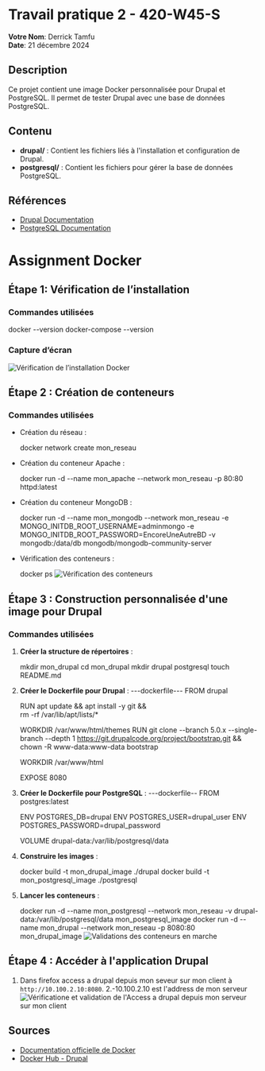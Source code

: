 # Travail pratique 2 - 420-W45-S

 
**Votre Nom**: Derrick Tamfu  
**Date**: 21 décembre 2024  

## Description
   Ce projet contient une image Docker personnalisée pour Drupal et PostgreSQL. 
   Il permet de tester Drupal avec une base de données PostgreSQL.

## Contenu
- **drupal/** : Contient les fichiers liés à l'installation et configuration de Drupal.
- **postgresql/** : Contient les fichiers pour gérer la base de données PostgreSQL.

## Références
- [Drupal Documentation](https://www.drupal.org/documentation)
- [PostgreSQL Documentation](https://www.postgresql.org/docs/)
# Assignment Docker

## Étape 1: Vérification de l’installation

### Commandes utilisées
  docker --version
  docker-compose --version
  

### Capture d’écran
![Vérification de l’installation Docker](../mon_drupal_Reprise/TP2Rep/version_Docker.PNG.png)

## Étape 2 : Création de conteneurs

### Commandes utilisées
- Création du réseau :

  docker network create mon_reseau
  
- Création du conteneur Apache :
  
  docker run -d --name mon_apache --network mon_reseau -p 80:80 httpd:latest
 
- Création du conteneur MongoDB :

  docker run -d --name mon_mongodb --network mon_reseau -e MONGO_INITDB_ROOT_USERNAME=adminmongo -e MONGO_INITDB_ROOT_PASSWORD=EncoreUneAutreBD -v mongodb:/data/db mongodb/mongodb-community-server

- Vérification des conteneurs :
 
  docker ps
![Vérification des  conteneurs](../mon_drupal_Reprise/TP2Rep/conteneurmongo_apache.PNG)

## Étape 3 : Construction personnalisée d'une image pour Drupal

### Commandes utilisées
1. **Créer la structure de répertoires** :
   
   mkdir mon_drupal
   cd mon_drupal
   mkdir drupal postgresql
   touch README.md
   

2. **Créer le Dockerfile pour Drupal** :
   ---dockerfile---
   FROM drupal

   RUN apt update && apt install -y git && \
       rm -rf /var/lib/apt/lists/*

   WORKDIR /var/www/html/themes
RUN git clone --branch 5.0.x --single-branch --depth 1 https://git.drupalcode.org/project/bootstrap.git && \
       chown -R www-data:www-data bootstrap

   WORKDIR /var/www/html

   EXPOSE 8080
   

3. **Créer le Dockerfile pour PostgreSQL** :
   ---dockerfile--
   FROM postgres:latest

   ENV POSTGRES_DB=drupal
   ENV POSTGRES_USER=drupal_user
   ENV POSTGRES_PASSWORD=drupal_password

   VOLUME drupal-data:/var/lib/postgresql/data
   

4. **Construire les images** :

   docker build -t mon_drupal_image ./drupal
   docker build -t mon_postgresql_image ./postgresql
  
   
5. **Lancer les conteneurs** :
 
   docker run -d --name mon_postgresql --network mon_reseau -v drupal-data:/var/lib/postgresql/data mon_postgresql_image
   docker run -d --name mon_drupal --network mon_reseau -p 8080:80 mon_drupal_image
![Validations des conteneurs en marche](../mon_drupal_Reprise/TP2Rep/containeurs.PNG)

## Étape 4 : Accéder à l'application Drupal

1. Dans firefox  access a drupal depuis mon seveur sur mon client  à `http://10.100.2.10:8080`.
2.-10.100.2.10 est l'address de mon serveur 
![Vérificatione et validation de l'Access a drupal depuis mon serveur sur mon client](../mon_drupal_Reprise/TP2Rep/preuve_installation_config_drupal_postgresql.PNG)

## Sources
- [Documentation officielle de Docker](https://docs.docker.com/)
- [Docker Hub - Drupal](https://hub.docker.com/_/drupal)
